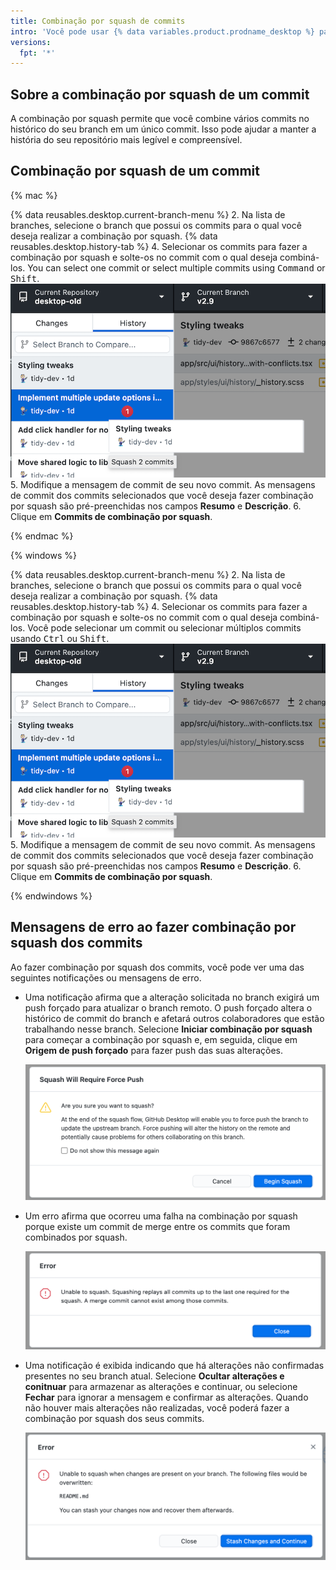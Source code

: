 ```yaml
---
title: Combinação por squash de commits
intro: 'Você pode usar {% data variables.product.prodname_desktop %} para fazer comunicação por squash de commits no histórico do seu branch.'
versions:
  fpt: '*'
---
```


## Sobre a combinação por squash de um commit

A combinação por squash permite que você combine vários commits no histórico do seu branch em um único commit. Isso pode ajudar a manter a história do seu repositório mais legível e compreensível.

## Combinação por squash de um commit

{% mac %}

{% data reusables.desktop.current-branch-menu %}
2. Na lista de branches, selecione o branch que possui os commits para o qual você deseja realizar a combinação por squash.
{% data reusables.desktop.history-tab %}
4. Selecionar os commits para fazer a combinação por squash e solte-os no commit com o qual deseja combiná-los. You can select one commit or select multiple commits using <kbd>Command</kbd> or <kbd>Shift</kbd>. ![combinação por squash, arrastar e soltar](/assets/images/help/desktop/squash-drag-and-drop.png)
5. Modifique a mensagem de commit de seu novo commit. As mensagens de commit dos commits selecionados que você deseja fazer combinação por squash são pré-preenchidas nos campos **Resumo** e **Descrição**.
6. Clique em **Commits de combinação por squash**.

{% endmac %}

{% windows %}

{% data reusables.desktop.current-branch-menu %}
2. Na lista de branches, selecione o branch que possui os commits para o qual você deseja realizar a combinação por squash.
{% data reusables.desktop.history-tab %}
4. Selecionar os commits para fazer a combinação por squash e solte-os no commit com o qual deseja combiná-los. Você pode selecionar um commit ou selecionar múltiplos commits usando <kbd>Ctrl</kbd> ou <kbd>Shift</kbd>. ![combinação por squash, arrastar e soltar](/assets/images/help/desktop/squash-drag-and-drop.png)
5. Modifique a mensagem de commit de seu novo commit. As mensagens de commit dos commits selecionados que você deseja fazer combinação por squash são pré-preenchidas nos campos **Resumo** e **Descrição**.
6. Clique em **Commits de combinação por squash**.

{% endwindows %}

## Mensagens de erro ao fazer combinação por squash dos commits

Ao fazer combinação por squash dos commits, você pode ver uma das seguintes notificações ou mensagens de erro.

* Uma notificação afirma que a alteração solicitada no branch exigirá um push forçado para atualizar o branch remoto. O push forçado altera o histórico de commit do branch e afetará outros colaboradores que estão trabalhando nesse branch.  Selecione **Iniciar combinação por squash** para começar a combinação por squash e, em seguida, clique em **Origem de push forçado** para fazer push das suas alterações.

  ![diálogo de push forçado de combinação por squash](/assets/images/help/desktop/squash-force-push.png)

* Um erro afirma que ocorreu uma falha na combinação por squash porque existe um commit de merge entre os commits que foram combinados por squash.

  ![reordenar diálogo de confirmação de merge](/assets/images/help/desktop/squash-merge-commit-dialog.png)

* Uma notificação é exibida indicando que há alterações não confirmadas presentes no seu branch atual. Selecione **Ocultar alterações e conitnuar** para armazenar as alterações e continuar, ou selecione **Fechar** para ignorar a mensagem e confirmar as alterações. Quando não houver mais alterações não realizadas, você poderá fazer a combinação por squash dos seus commits.

  ![diálogo de stash de combinação por squash](/assets/images/help/desktop/squash-stash-dialog.png)
